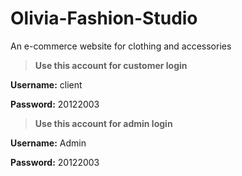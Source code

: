 # Olivia-Fashion-Studio
An e-commerce website for clothing and accessories 

> **Use this account for customer login**

**Username:** client

**Password:** 20122003

> **Use this account for admin login**

**Username:** Admin

**Password:** 20122003
